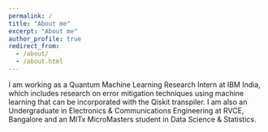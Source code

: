 ```yaml
---
permalink: /
title: "About me"
excerpt: "About me"
author_profile: true
redirect_from: 
  - /about/
  - /about.html
---
```

 

I am working as a Quantum Machine Learning Research Intern at IBM India, which includes research on error mitigation techniques using machine learning that can be incorporated with the Qiskit transpiler. I am also an Undergraduate in Electronics & Communications Engineering at RVCE, Bangalore and an MITx MicroMasters student in Data Science & Statistics.
